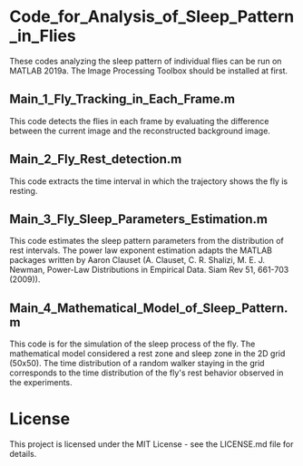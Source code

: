 # Code_for_Analysis_of_Sleep_Pattern_in_Flies
These codes analyzing the sleep pattern of individual flies can be run on MATLAB 2019a.
The Image Processing Toolbox should be installed at first.
## Main_1_Fly_Tracking_in_Each_Frame.m
This code detects the flies in each frame by evaluating the difference between the current image and the reconstructed background image.
## Main_2_Fly_Rest_detection.m
This code extracts the time interval in which the trajectory shows the fly is resting.
## Main_3_Fly_Sleep_Parameters_Estimation.m
This code estimates the sleep pattern parameters from the distribution of rest intervals. The power law exponent estimation adapts the MATLAB packages written by Aaron Clauset (A. Clauset, C. R. Shalizi, M. E. J. Newman, Power-Law Distributions in Empirical Data. Siam Rev 51, 661-703 (2009)). 
## Main_4_Mathematical_Model_of_Sleep_Pattern.m
This code is for the simulation of the sleep process of the fly. The mathematical model considered a rest zone and sleep zone in the 2D grid (50x50). The time distribution of a random walker staying in the grid corresponds to the time distribution of the fly's rest behavior observed in the experiments.

# License
This project is licensed under the MIT License - see the LICENSE.md file for details.

